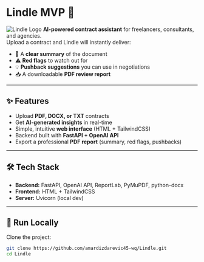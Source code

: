 # Lindle MVP 🚀
![Lindle Logo](assets/lindle-logo-transparent.png)
**AI-powered contract assistant** for freelancers, consultants, and agencies.  
Upload a contract and Lindle will instantly deliver:  
- 📄 A **clear summary** of the document  
- ⚠️ **Red flags** to watch out for  
- 💡 **Pushback suggestions** you can use in negotiations  
- 📥 A downloadable **PDF review report**  

---

## ✨ Features
- Upload **PDF, DOCX, or TXT** contracts  
- Get **AI-generated insights** in real-time  
- Simple, intuitive **web interface** (HTML + TailwindCSS)  
- Backend built with **FastAPI + OpenAI API**  
- Export a professional **PDF report** (summary, red flags, pushbacks)  

---

## 🛠️ Tech Stack
- **Backend:** FastAPI, OpenAI API, ReportLab, PyMuPDF, python-docx  
- **Frontend:** HTML + TailwindCSS  
- **Server:** Uvicorn (local dev)  

---

## 🚀 Run Locally

Clone the project:

```bash
git clone https://github.com/amardizdarevic45-wq/Lindle.git
cd Lindle
